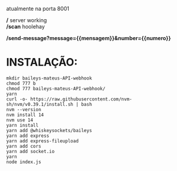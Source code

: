 

atualmente na porta 8001

**/** server working <br>
**/scan** hoolehay

**/send-message?message={{mensagem}}&number={{numero}}**


<h1>INSTALAÇÃO:</h1>

`mkdir baileys-mateus-API-webhook`<br>
`chmod 777 b`<br>
`chmod 777 baileys-mateus-API-webhook/`<br>
`yarn`<br>
`curl -o- https://raw.githubusercontent.com/nvm-sh/nvm/v0.39.1/install.sh | bash`<br>
`nvm --version`<br>
`nvm install 14`<br>
`nvm use 14`<br>
`yarn install`<br>
`yarn add @whiskeysockets/baileys`<br>
`yarn add express`<br>
`yarn add express-fileupload`<br>
`yarn add cors`<br>
`yarn add socket.io`<br>
`yarn`<br>
`node index.js `<br>
